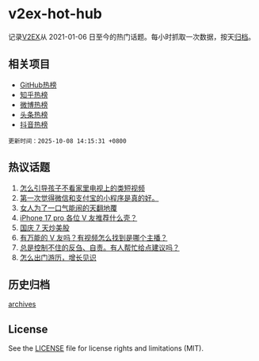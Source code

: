 # v2ex-hot-hub

 记录[V2EX](https://www.v2ex.com/)从 2021-01-06 日至今的热门话题。每小时抓取一次数据，按天[归档](archives)。
 
 ## 相关项目

- [GitHub热榜](https://github.com/snaildev/github-hot-hub)
- [知乎热榜](https://github.com/snaildev/zhihu-hot-hub)
- [微博热榜](https://github.com/snaildev/weibo-hot-hub)
- [头条热榜](https://github.com/snaildev/toutiao-hot-hub)
- [抖音热榜](https://github.com/snaildev/douyin-hot-hub)


 `更新时间：2025-10-08 14:15:31 +0800`

## 热议话题

1. [怎么引导孩子不看家里电视上的类短视频](https://www.v2ex.com/t/1163618)
1. [第一次觉得微信和支付宝的小程序是真的好。](https://www.v2ex.com/t/1163616)
1. [女人为了一口气能闹的天翻地覆](https://www.v2ex.com/t/1163682)
1. [iPhone 17 pro 各位 V 友推荐什么壳？](https://www.v2ex.com/t/1163649)
1. [国庆 7 天炒美股](https://www.v2ex.com/t/1163624)
1. [有万能的 V 友吗？有视频怎么找到是哪个主播？](https://www.v2ex.com/t/1163636)
1. [总是控制不住的反刍、自责。有人帮忙给点建议吗？](https://www.v2ex.com/t/1163656)
1. [怎么出门游历，增长见识](https://www.v2ex.com/t/1163652)

## 历史归档

[archives](archives)

## License

See the [LICENSE](LICENSE) file for license rights and limitations (MIT).
